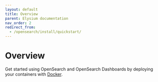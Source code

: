 ```yaml
---
layout: default
title: Overview
parent: Elysium documentation
nav_order: 2
redirect_from: 
  - /opensearch/install/quickstart/
---
```


# Overview

Get started using OpenSearch and OpenSearch Dashboards by deploying your containers with [Docker](https://www.docker.com/).